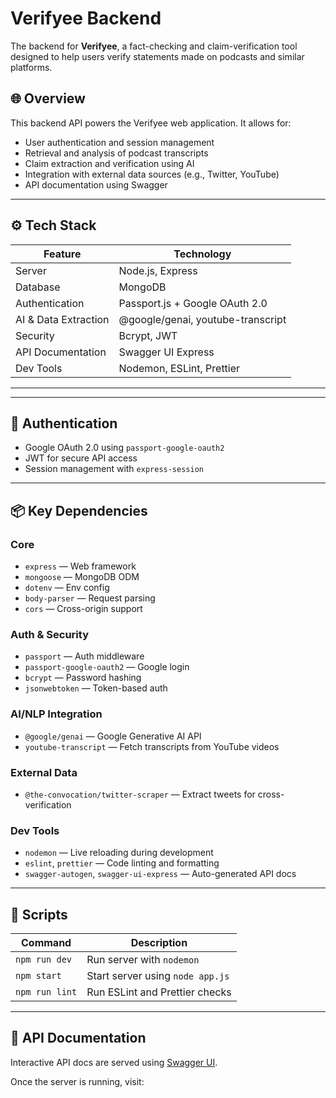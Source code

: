 # Verifyee Backend

The backend for **Verifyee**, a fact-checking and claim-verification tool designed to help users verify statements made on podcasts and similar platforms.

## 🌐 Overview

This backend API powers the Verifyee web application. It allows for:
- User authentication and session management
- Retrieval and analysis of podcast transcripts
- Claim extraction and verification using AI
- Integration with external data sources (e.g., Twitter, YouTube)
- API documentation using Swagger

---

## ⚙️ Tech Stack

| Feature                 | Technology              |
|------------------------|-------------------------|
| Server                 | Node.js, Express        |
| Database               | MongoDB       |
| Authentication         | Passport.js + Google OAuth 2.0 |
| AI & Data Extraction   | @google/genai, youtube-transcript |
| Security               | Bcrypt, JWT             |
| API Documentation      | Swagger UI Express      |
| Dev Tools              | Nodemon, ESLint, Prettier |

---


---

## 🔐 Authentication

- Google OAuth 2.0 using `passport-google-oauth2`
- JWT for secure API access
- Session management with `express-session`

---

## 📦 Key Dependencies

### Core
- `express` — Web framework
- `mongoose` — MongoDB ODM
- `dotenv` — Env config
- `body-parser` — Request parsing
- `cors` — Cross-origin support

### Auth & Security
- `passport` — Auth middleware
- `passport-google-oauth2` — Google login
- `bcrypt` — Password hashing
- `jsonwebtoken` — Token-based auth

### AI/NLP Integration
- `@google/genai` — Google Generative AI API
- `youtube-transcript` — Fetch transcripts from YouTube videos

### External Data
- `@the-convocation/twitter-scraper` — Extract tweets for cross-verification

### Dev Tools
- `nodemon` — Live reloading during development
- `eslint`, `prettier` — Code linting and formatting
- `swagger-autogen`, `swagger-ui-express` — Auto-generated API docs

---

## 🚀 Scripts

| Command         | Description                      |
|----------------|----------------------------------|
| `npm run dev`  | Run server with `nodemon`        |
| `npm start`    | Start server using `node app.js` |
| `npm run lint` | Run ESLint and Prettier checks   |

---

## 📖 API Documentation

Interactive API docs are served using [Swagger UI](https://swagger.io/tools/swagger-ui/).

Once the server is running, visit:



